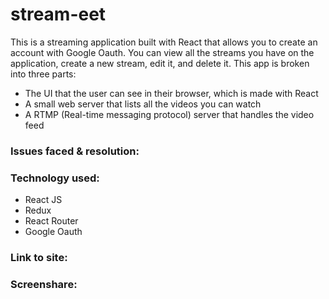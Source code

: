 # stream-eet

This is a streaming application built with React that allows you to create an account with Google Oauth. You can view all the streams you have on the application, create a new stream, edit it, and delete it. This app is broken into three parts: 

- The UI that the user can see in their browser, which is made with React
- A small web server that lists all the videos you can watch
- A RTMP (Real-time messaging protocol) server that handles the video feed


<h3>Issues faced & resolution:</h3>


<h3>Technology used:</h3>

- React JS
- Redux
- React Router
- Google Oauth



<h3>Link to site:</h3>

<h3>Screenshare:</h3>

